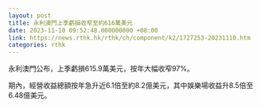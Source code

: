 ```yaml
---
layout: post
title: 永利澳門上季虧損收窄至約616萬美元
date: 2023-11-10 09:52:48.000000000 +08:00
link: https://news.rthk.hk/rthk/ch/component/k2/1727253-20231110.htm
categories: rthk
---
```


永利澳門公布，上季虧損615.9萬美元，按年大幅收窄97%。

期內，經營收益總額按年急升近6.1倍至約8.2億美元，其中娛樂場收益升8.5倍至6.48億美元。
